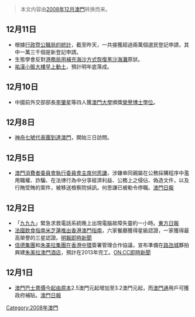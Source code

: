 > 本文内容由[2008年12月澳門](https://zh.wikipedia.org/wiki/2008年12月澳門)转换而来。


## 12月11日

  - 根據[行政暨公職局的統計](https://zh.wikipedia.org/wiki/行政暨公職局 "wikilink")，截至昨天，一共接獲超過兩萬個選民登記申請，其中一萬三千個是新登記申請。
  - 生態學會反對[港務局用補充海沙方式恢復](https://zh.wikipedia.org/wiki/港務局 "wikilink")[黑沙海灘](../Page/黑沙海灘.md "wikilink")原狀。
  - [祐漢小販大樓早上動土](https://zh.wikipedia.org/wiki/祐漢街市 "wikilink")，預計明年底落成。

## 12月10日

  - 中國前外交部部長[李肇星](../Page/李肇星.md "wikilink")等四人獲[澳門大學](../Page/澳門大學.md "wikilink")頒獎[榮譽博士學位](https://zh.wikipedia.org/wiki/榮譽博士 "wikilink")。

## 12月8日

  - [神舟七號代表團到達澳門](https://zh.wikipedia.org/wiki/神舟七號 "wikilink")，開始三日訪問。

## 12月5日

  - [澳門消費者委員會執行委員會主席](https://zh.wikipedia.org/wiki/澳門消費者委員會 "wikilink")[何思謙](../Page/何思謙.md "wikilink")，涉嫌串同親屬在公務採購程序中濫用職權、詐騙、在法律行為中分享經濟利益、公務上之侵佔、偽造文件，以及行賄受賄的案件，被移送檢察院偵訊。何思謙已被勒令停職。[澳門日報](https://web.archive.org/web/20081208095539/http://www.macaodaily.com/html/2008-12/06/content_256108.htm)

## 12月2日

  - 「[九九九](https://zh.wikipedia.org/wiki/999_\(緊急電話號碼\) "wikilink")」緊急求救電話系統晚上出現電腦故障失靈約一小時。[東方日報](https://web.archive.org/web/20081204233046/http://news.g4team.com/east/eastview.php?site=new&page=new_a43cnt.html)
  - [法國飲食指南](https://zh.wikipedia.org/wiki/法國 "wikilink")[米芝蓮推出香港澳門指南](https://zh.wikipedia.org/wiki/米芝蓮 "wikilink")，六家餐廳獲得星級認證，一家獲得最高榮譽的三星認證。[明報即時新聞](https://web.archive.org/web/20081205093314/http://www.mpinews.com/htm/INews/20081202/gb21757a.htm)
  - [信德集團](../Page/信德集團.md "wikilink")和[朱美拉集團在](https://zh.wikipedia.org/wiki/朱美拉集團 "wikilink")[香港](../Page/香港.md "wikilink")[中環](../Page/中環.md "wikilink")簽署管理合作協議，宣布準備在[路氹城](../Page/路氹城.md "wikilink")夥拍興建[朱美拉澳門酒店](../Page/朱美拉澳門酒店.md "wikilink")，預計在2013年完工。[ON.CC即時新聞](https://web.archive.org/web/20140309175520/http://news.g4team.com/imviewer/imviewer.php?site=0&page=ncbrka00_20081202170416)

## 12月1日

  - [澳門巴士票價今起由原本](https://zh.wikipedia.org/wiki/澳門巴士 "wikilink")2.5澳門元起增加至3.2澳門元起，而[澳門通](../Page/澳門通.md "wikilink")用戶可獲政府補貼。[澳門日報](https://web.archive.org/web/20081203081547/http://www.macaodaily.com/html/2008-12/01/content_254306.htm)

<noinclude></noinclude>

[Category:2008年澳門](https://zh.wikipedia.org/wiki/Category:2008年澳門 "wikilink")